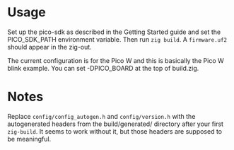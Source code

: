 # Usage
Set up the pico-sdk as described in the Getting Started guide and set the PICO_SDK_PATH environment variable. Then run `zig build`. A `firmware.uf2` should appear in the zig-out.

The current configuration is for the Pico W and this is basically the Pico W blink example. You can set -DPICO_BOARD at the top of build.zig.

# Notes

Replace `config/config_autogen.h` and `config/version.h` with the autogenerated headers from the build/generated/ directory after your first `zig-build`. It seems to work without it, but those headers are supposed to be meaningful.